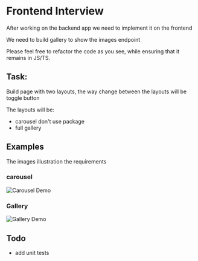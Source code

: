 # Frontend Interview
After working on the backend app we need to implement it on the frontend

We need to build gallery to show the images endpoint

Please feel free to refactor the code as you see, while ensuring that it remains in JS/TS.

## Task:
Build page with two layouts, the way change between the layouts will be toggle button 

The layouts will be:
* carousel don't use package 
* full gallery


## Examples 
The images illustration the requirements 
### carousel
![Carousel Demo](./readme/carouselDemoImage.png)
### Gallery
![Gallery Demo](./readme/GalleryDemoImage.png)

## Todo
- add unit tests
